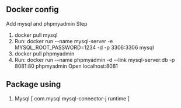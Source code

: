 ## Docker config
Add mysql and phpmyadmin
Step
1. docker pull mysql
2. Run: docker run --name mysql-server -e MYSQL_ROOT_PASSWORD=1234 -d -p 3306:3306 mysql
1. docker pull phpmyadmin
2. Run: docker run --name phpmyadmin -d --link mysql-server:db -p 8081:80 phpmyadmin
Open localhost:8081 

## Package using
1. Mysql
[<dependency>
  <groupId>com.mysql</groupId>
  <artifactId>mysql-connector-j</artifactId>
  <scope>runtime</scope>
</dependency>]
